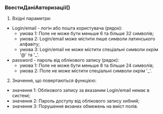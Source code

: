 ### **ВвестиДаніАвторизації()**

1. Вхідні параметри:
- Login/email - логін або пошта користувача (рядок):
  - умова 1: Поле не може бути меньше 6 та більше 32 символів;
  - умова 2: Login/email може містити лише символи латинського алфавіту;
  - умова 3: Login/email не може містити спеціальні символи окрім '@' та '_'.
- password - пароль від облікового запису (рядок):
  - умова 1: Поле не може бути меньше 8 та більше 24 символів;
  - умова 2: Поле не може містити спеціальні символи окрім '_'.
2. Значення, що повертаються функцією:
  - значення 1: Облікового запису за вказаним Login/email немає в системі;
  - значення 2: Пароль доступу від облікового запису хибний;
  - значення 3: Порушення вкзаних обмежень на вміст полів.